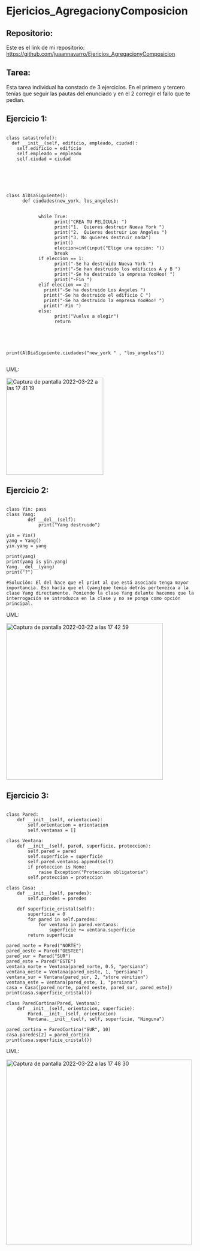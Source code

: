 # Ejericios_AgregacionyComposicion

## Repositorio:
Este es el link de mi repositorio: https://github.com/juaannavarro/Ejericios_AgregacionyComposicion


## Tarea:

Esta tarea individual ha constado de 3 ejercicios. En el primero y tercero tenías que seguir las pautas del enunciado y en el 2 corregir el fallo que te pedían.

## Ejercicio 1:

```

class catastrofe():
  def __init__(self, edificio, empleado, ciudad):
    self.edificio = edificio
    self.empleado = empleado
    self.ciudad = ciudad






class AlDiaSiguiente():
      def ciudades(new_york, los_angeles):
          

            while True:
                  print("CREA TU PELÍCULA: ")
                  print("1.  Quieres destruir Nueva York ")
                  print("2.  Quieres destruir Los Ángeles ")
                  print("3. No quieres destruir nada")
                  print()
                  eleccion=int(input("Elige una opción: "))
                  break
            if eleccion == 1:
                  print("-Se ha destruido Nueva York ")
                  print("-Se han destruido los edificios A y B ")
                  print("-Se ha destruido la empresa YooHoo! ")
                  print("-Fin ")
            elif eleccion == 2:
              print("-Se ha destruido Los Ángeles ")
              print("-Se ha destruido el edificio C ")
              print("-Se ha destruido la empresa YooHoo! ")
              print("-Fin ")
            else:
                  print("Vuelve a elegir")
                  return
        
        
        
          

print(AlDiaSiguiente.ciudades("new_york " , "los_angeles"))


```

UML:

<img width="259" alt="Captura de pantalla 2022-03-22 a las 17 41 19" src="https://user-images.githubusercontent.com/91721668/159532439-b6d8abaf-26a8-4d40-b601-21bc8401b0ec.png">




## Ejercicio 2:

```

class Yin: pass 
class Yang: 
        def __del__(self): 
            print("Yang destruido") 
 
yin = Yin() 
yang = Yang() 
yin.yang = yang 
 
print(yang) 
print(yang is yin.yang) 
Yang.__del__(yang) 
print("?") 

#Solución: El del hace que el print al que está asociado tenga mayor importancia. Eso hacía que el (yang)que tenia detrás pertenezca a la clase Yang directamente. Poniendo la clase Yang delante hacemos que la interrogación se introduzca en la clase y no se ponga como opción principal.

``` 

UML:


<img width="418" alt="Captura de pantalla 2022-03-22 a las 17 42 59" src="https://user-images.githubusercontent.com/91721668/159532488-7352784e-b74e-4037-9370-49d587e227be.png">




## Ejercicio 3:

``` 

class Pared:
    def __init__(self, orientacion):
        self.orientacion = orientacion
        self.ventanas = []

class Ventana:
    def __init__(self, pared, superficie, proteccion):
        self.pared = pared
        self.superficie = superficie
        self.pared.ventanas.append(self)
        if proteccion is None:
            raise Exception("Protección obligatoria")
        self.proteccion = proteccion

class Casa:
    def __init__(self, paredes):
        self.paredes = paredes

    def superficie_cristal(self):
        superficie = 0
        for pared in self.paredes:
            for ventana in pared.ventanas:
                superficie += ventana.superficie
        return superficie

pared_norte = Pared("NORTE")
pared_oeste = Pared("OESTEE")
pared_sur = Pared("SUR")
pared_este = Pared("ESTE")
ventana_norte = Ventana(pared_norte, 0.5, "persiana")
ventana_oeste = Ventana(pared_oeste, 1, "persiana")
ventana_sur = Ventana(pared_sur, 2, "store vénitien")
ventana_este = Ventana(pared_este, 1, "persiana")
casa = Casa([pared_norte, pared_oeste, pared_sur, pared_este])
print(casa.superficie_cristal())

class ParedCortina(Pared, Ventana):
    def __init__(self, orientacion, superficie):
        Pared.__init__(self, orientacion)
        Ventana.__init__(self, self, superficie, "Ninguna")

pared_cortina = ParedCortina("SUR", 10)
casa.paredes[2] = pared_cortina
print(casa.superficie_cristal())

```
  
UML:


<img width="495" alt="Captura de pantalla 2022-03-22 a las 17 48 30" src="https://user-images.githubusercontent.com/91721668/159532289-d67949a4-ecb0-4d0c-b0c3-a7440ea53f16.png">
